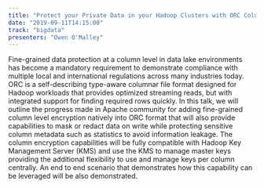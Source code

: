 ```yaml
---
title: "Protect your Private Data in your Hadoop Clusters with ORC Column Encryption"
date: "2019-09-11T14:15:00"
track: "bigdata"
presenters: "Owen O'Malley"
---
```


Fine-grained data protection at a column level in data lake environments has become a mandatory requirement to demonstrate compliance with multiple local and international regulations across many industries today. ORC is a self-describing type-aware columnar file format designed for Hadoop workloads that provides optimized streaming reads, but with integrated support for finding required rows quickly. In this talk, we will outline the progress made in Apache community for adding fine-grained column level encryption natively into ORC format that will also provide capabilities to mask or redact data on write while protecting sensitive column metadata such as statistics to avoid information leakage. The column encryption capabilities will be fully compatible with Hadoop Key Management Server (KMS) and use the KMS to manage master keys providing the additional flexibility to use and manage keys per column centrally. An end to end scenario that demonstrates how this capability can be leveraged will be also demonstrated.